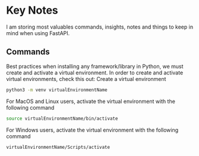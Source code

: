 # Key Notes

I am storing most valuables commands, insights, notes and things to keep in mind when using FastAPI.

## Commands
Best practices when installing any framework/library in Python, we must create and activate a virtual environment.
In order to create and activate virtual environments, check this out:
Create a virtual environment
```bash
python3 -m venv virtualEnvironmentName
```
For MacOS and Linux users, activate the virtual environment with the following command
```bash
source virtualEnvironmentName/bin/activate
```
For Windows users, activate the virtual environment with the following command
```bash
virtualEnvironmentName/Scripts/activate
```